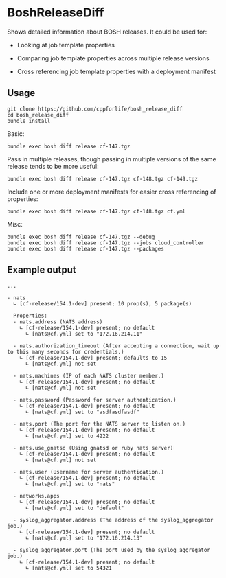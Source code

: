 # BoshReleaseDiff

Shows detailed information about BOSH releases. It could be used for:

- Looking at job template properties

- Comparing job template properties across multiple release versions

- Cross referencing job template properties with a deployment manifest


## Usage

```
git clone https://github.com/cppforlife/bosh_release_diff
cd bosh_release_diff
bundle install
```

Basic:

```
bundle exec bosh diff release cf-147.tgz
```

Pass in multiple releases, though passing in 
multiple versions of the same release tends to be more useful:

```
bundle exec bosh diff release cf-147.tgz cf-148.tgz cf-149.tgz
```

Include one or more deployment manifests
for easier cross referencing of properties:

```
bundle exec bosh diff release cf-147.tgz cf-148.tgz cf.yml
```

Misc:

```
bundle exec bosh diff release cf-147.tgz --debug
bundle exec bosh diff release cf-147.tgz --jobs cloud_controller
bundle exec bosh diff release cf-147.tgz --packages
```


## Example output

```
...

- nats
  ∟ [cf-release/154.1-dev] present; 10 prop(s), 5 package(s)

  Properties: 
  - nats.address (NATS address)
    ∟ [cf-release/154.1-dev] present; no default
      ∟ [nats@cf.yml] set to "172.16.214.11"

  - nats.authorization_timeout (After accepting a connection, wait up to this many seconds for credentials.)
    ∟ [cf-release/154.1-dev] present; defaults to 15
      ∟ [nats@cf.yml] not set

  - nats.machines (IP of each NATS cluster member.)
    ∟ [cf-release/154.1-dev] present; no default
      ∟ [nats@cf.yml] not set

  - nats.password (Password for server authentication.)
    ∟ [cf-release/154.1-dev] present; no default
      ∟ [nats@cf.yml] set to "asdfasdfasdf"

  - nats.port (The port for the NATS server to listen on.)
    ∟ [cf-release/154.1-dev] present; no default
      ∟ [nats@cf.yml] set to 4222

  - nats.use_gnatsd (Using gnatsd or ruby nats server)
    ∟ [cf-release/154.1-dev] present; no default
      ∟ [nats@cf.yml] not set

  - nats.user (Username for server authentication.)
    ∟ [cf-release/154.1-dev] present; no default
      ∟ [nats@cf.yml] set to "nats"

  - networks.apps
    ∟ [cf-release/154.1-dev] present; no default
      ∟ [nats@cf.yml] set to "default"

  - syslog_aggregator.address (The address of the syslog_aggregator job.)
    ∟ [cf-release/154.1-dev] present; no default
      ∟ [nats@cf.yml] set to "172.16.214.13"

  - syslog_aggregator.port (The port used by the syslog_aggregator job.)
    ∟ [cf-release/154.1-dev] present; no default
      ∟ [nats@cf.yml] set to 54321

```
